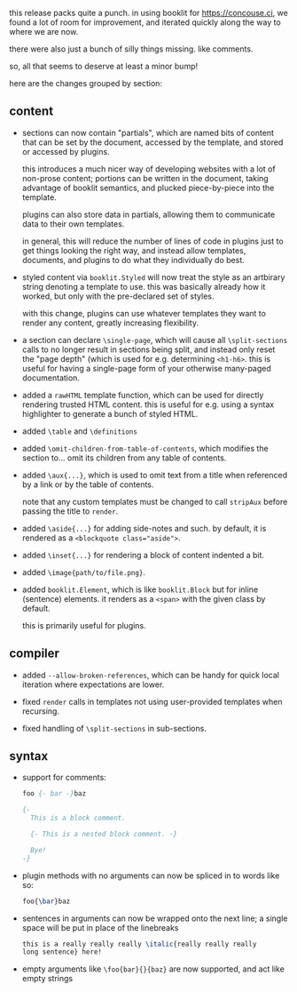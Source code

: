 this release packs quite a punch. in using booklit for https://concouse.ci, we
found a lot of room for improvement, and iterated quickly along the way to
where we are now.

there were also just a bunch of silly things missing. like comments.

so, all that seems to deserve at least a minor bump!

here are the changes grouped by section:

## content

* sections can now contain "partials", which are named bits of content that can
  be set by the document, accessed by the template, and stored or accessed by
  plugins.
  
  this introduces a much nicer way of developing websites with a lot of
  non-prose content; portions can be written in the document, taking advantage
  of booklit semantics, and plucked piece-by-piece into the template.

  plugins can also store data in partials, allowing them to communicate data to
  their own templates.

  in general, this will reduce the number of lines of code in plugins just to
  get things looking the right way, and instead allow templates, documents, and
  plugins to do what they individually do best.

* styled content via `booklit.Styled` will now treat the style as an artbirary
  string denoting a template to use. this was basically already how it worked,
  but only with the pre-declared set of styles.

  with this change, plugins can use whatever templates they want to render any
  content, greatly increasing flexibility.

* a section can declare `\single-page`, which will cause all `\split-sections`
  calls to no longer result in sections being split, and instead only reset the
  "page depth" (which is used for e.g. determining `<h1-h6>`. this is useful
  for having a single-page form of your otherwise many-paged documentation.

* added a `rawHTML` template function, which can be used for directly rendering
  trusted HTML content. this is useful for e.g. using a syntax highlighter to
  generate a bunch of styled HTML.

* added `\table` and `\definitions`

* added `\omit-children-from-table-of-contents`, which modifies the section
  to... omit its children from any table of contents.

* added `\aux{...}`, which is used to omit text from a title when referenced by
  a link or by the table of contents.

  note that any custom templates must be changed to call `stripAux` before
  passing the title to `render`.

* added `\aside{...}` for adding side-notes and such. by default, it is
  rendered as a `<blockquote class="aside">`.

* added `\inset{...}` for rendering a block of content indented a bit.

* added `\image{path/to/file.png}`.

* added `booklit.Element`, which is like `booklit.Block` but for inline
  (sentence) elements. it renders as a `<span>` with the given class by
  default.

  this is primarily useful for plugins.


## compiler

* added `--allow-broken-references`, which can be handy for quick local
  iteration where expectations are lower.

* fixed `render` calls in templates not using user-provided templates when
  recursing.

* fixed handling of `\split-sections` in sub-sections.


## syntax

* support for comments:

  ```haskell
  foo {- bar -}baz

  {-
    This is a block comment.

    {- This is a nested block comment. -}

    Bye!
  -}
  ```

* plugin methods with no arguments can now be spliced in to words like so:

  ```latex
  foo{\bar}baz
  ```

* sentences in arguments can now be wrapped onto the next line; a single space
  will be put in place of the linebreaks

  ```latex
  this is a really really really \italic{really really really
  long sentence} here!
  ```

* empty arguments like `\foo{bar}{}{baz}` are now supported, and act like empty
  strings
